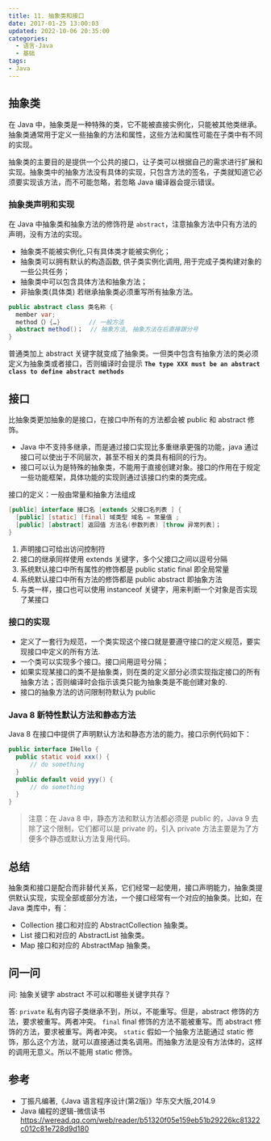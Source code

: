 ```yaml
---
title: 11. 抽象类和接口
date: 2017-01-25 13:00:03
updated: 2022-10-06 20:35:00
categories:
  - 语言-Java
  - 基础
tags:
- Java
---
```


## 抽象类

在 Java 中，抽象类是一种特殊的类，它不能被直接实例化，只能被其他类继承。抽象类通常用于定义一些抽象的方法和属性，这些方法和属性可能在子类中有不同的实现。

抽象类的主要目的是提供一个公共的接口，让子类可以根据自己的需求进行扩展和实现。抽象类中的抽象方法没有具体的实现，只包含方法的签名，子类就知道它必须要实现该方法，而不可能忽略，若忽略 Java 编译器会提示错误。

### 抽象类声明和实现

在 Java 中抽象类和抽象方法的修饰符是 `abstract`，注意抽象方法中只有方法的声明，没有方法的实现。

* 抽象类不能被实例化,只有具体类才能被实例化；
* 抽象类可以拥有默认的构造函数, 供子类实例化调用, 用于完成子类构建对象的一些公共任务；
* 抽象类中可以包含具体方法和抽象方法；
* 非抽象类(具体类) 若继承抽象类必须重写所有抽象方法。

``` java
public abstract class 类名称 {
  member var;
  method（）{…}        // 一般方法
  abstract method()；  // 抽象方法, 抽象方法在后直接跟分号
}
```

普通类加上 abstract 关键字就变成了抽象类。一但类中包含有抽象方法的类必须定义为抽象类或者接口，否则编译时会提示 **`The type XXX must be an abstract class to define abstract methods`**

## 接口

比抽象类更加抽象的是接口，在接口中所有的方法都会被 public 和 abstract 修饰。

* Java 中不支持多继承，而是通过接口实现比多重继承更强的功能，java 通过接口可以使出于不同层次，甚至不相关的类具有相同的行为。
* 接口可以认为是特殊的抽象类，不能用于直接创建对象。接口的作用在于规定一些功能框架，具体功能的实现则通过该接口约束的类完成。

接口的定义：一般由常量和抽象方法组成

```java
[public] interface 接口名 [extends 父接口名列表 ] {
  [public] [static] [final] 域类型 域名 = 常量值 ;
  [public] [abstract] 返回值 方法名(参数列表) [throw 异常列表]；
}
```

<!-- more -->

1. 声明接口可给出访问控制符
2. 接口的继承同样使用 extends 关键字，多个父接口之间以逗号分隔
3. 系统默认接口中所有属性的修饰都是 public static final 即全局常量
4. 系统默认接口中所有方法的修饰都是 public abstract 即抽象方法
5. 与类一样，接口也可以使用 instanceof 关键字，用来判断一个对象是否实现了某接口

### 接口的实现

* 定义了一套行为规范，一个类实现这个接口就是要遵守接口的定义规范，要实现接口中定义的所有方法.
* 一个类可以实现多个接口。接口间用逗号分隔；
* 如果实现某接口的类不是抽象类，则在类的定义部分必须实现指定接口的所有抽象方法；否则编译时会指示该类只能为抽象类是不能创建对象的.
* 接口的抽象方法的访问限制符默认为 public

### Java 8 新特性默认方法和静态方法

Java 8 在接口中提供了声明默认方法和静态方法的能力。接口示例代码如下：

``` java
public interface IHello {
  public static void xxx() {
      // do something
  }
  public default void yyy() {
      // do something
  }
}
```

> 注意：在 Java 8 中，静态方法和默认方法都必须是 public 的，Java 9 去除了这个限制，它们都可以是 private 的，引入 private 方法主要是为了方便多个静态或默认方法复用代码。

## 总结

抽象类和接口是配合而非替代关系，它们经常一起使用，接口声明能力，抽象类提供默认实现，实现全部或部分方法，一个接口经常有一个对应的抽象类。比如，在 Java 类库中，有：

* Collection 接口和对应的 AbstractCollection 抽象类。
* List 接口和对应的 AbstractList 抽象类。
* Map 接口和对应的 AbstractMap 抽象类。

## 问一问

问: 抽象关键字 abstract 不可以和哪些关键字共存？

答: `private` 私有内容子类继承不到，所以，不能重写。但是，abstract 修饰的方法，要求被重写。两者冲突。
`final` final 修饰的方法不能被重写。而 abstract 修饰的方法，要求被重写。两者冲突。
`static` 假如一个抽象方法能通过 static 修饰，那么这个方法，就可以直接通过类名调用。而抽象方法是没有方法体的，这样的调用无意义。所以不能用 static 修饰。

## 参考

* 丁振凡编著,《Java 语言程序设计(第2版)》华东交大版,2014.9
* Java 编程的逻辑-微信读书 <https://weread.qq.com/web/reader/b51320f05e159eb51b29226kc81322c012c81e728d9d180>
